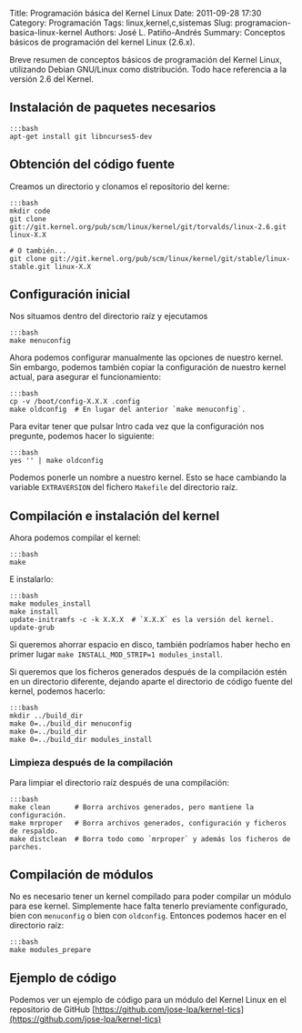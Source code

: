 Title: Programación básica del Kernel Linux
Date: 2011-09-28 17:30
Category: Programación
Tags: linux,kernel,c,sistemas
Slug: programacion-basica-linux-kernel
Authors: José L. Patiño-Andrés
Summary: Conceptos básicos de programación del kernel Linux (2.6.x).


Breve resumen de conceptos básicos de programación del Kernel Linux, utilizando
Debian GNU/Linux como distribución. Todo hace referencia a la versión 2.6 del
Kernel.

## Instalación de paquetes necesarios

    :::bash
    apt-get install git libncurses5-dev

## Obtención del código fuente

Creamos un directorio y clonamos el repositorio del kerne:

    :::bash
    mkdir code
    git clone git://git.kernel.org/pub/scm/linux/kernel/git/torvalds/linux-2.6.git linux-X.X

    # O también...
    git clone git://git.kernel.org/pub/scm/linux/kernel/git/stable/linux-stable.git linux-X.X

## Configuración inicial

Nos situamos dentro del directorio raíz y ejecutamos

    :::bash
    make menuconfig

Ahora podemos configurar manualmente las opciones de nuestro kernel. Sin embargo,
podemos también copiar la configuración de nuestro kernel actual, para asegurar
el funcionamiento:

    :::bash
    cp -v /boot/config-X.X.X .config
    make oldconfig  # En lugar del anterior `make menuconfig`.

Para evitar tener que pulsar Intro cada vez que la configuración nos pregunte,
podemos hacer lo siguiente:

    :::bash
    yes '' | make oldconfig

Podemos ponerle un nombre a nuestro kernel. Esto se hace cambiando la variable
`EXTRAVERSION` del fichero `Makefile` del directorio raíz.

## Compilación e instalación del kernel

Ahora podemos compilar el kernel:

    :::bash
    make

E instalarlo:

    :::bash
    make modules_install
    make install
    update-initramfs -c -k X.X.X  # `X.X.X` es la versión del kernel.
    update-grub

Si queremos ahorrar espacio en disco, también podríamos haber hecho en primer
lugar `make INSTALL_MOD_STRIP=1 modules_install`.

Si queremos que los ficheros generados después de la compilación estén en un
directorio diferente, dejando aparte el directorio de código fuente del kernel,
podemos hacerlo:

    :::bash
    mkdir ../build_dir
    make 0=../build_dir menuconfig
    make 0=../build_dir
    make 0=../build_dir modules_install

### Limpieza después de la compilación

Para limpiar el directorio raíz después de una compilación:

    :::bash
    make clean      # Borra archivos generados, pero mantiene la configuración.
    make mrproper   # Borra archivos generados, configuración y ficheros de respaldo.
    make distclean  # Borra todo como `mrproper` y además los ficheros de parches.

## Compilación de módulos

No es necesario tener un kernel compilado para poder compilar un módulo para ese
kernel. Simplemente hace falta tenerlo previamente configurado, bien con
`menuconfig` o bien con `oldconfig`. Entonces podemos hacer en el directorio
raíz:

    :::bash
    make modules_prepare

## Ejemplo de código

Podemos ver un ejemplo de código para un módulo del Kernel Linux en el
repositorio de GitHub [https://github.com/jose-lpa/kernel-tics](https://github.com/jose-lpa/kernel-tics)

